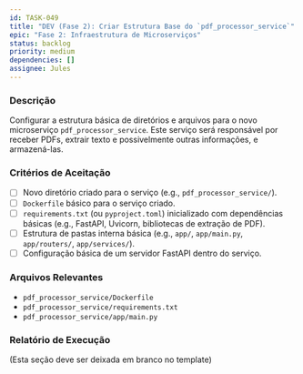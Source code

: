 ```yaml
---
id: TASK-049
title: "DEV (Fase 2): Criar Estrutura Base do `pdf_processor_service`"
epic: "Fase 2: Infraestrutura de Microserviços"
status: backlog
priority: medium
dependencies: []
assignee: Jules
---
```


### Descrição

Configurar a estrutura básica de diretórios e arquivos para o novo microserviço `pdf_processor_service`. Este serviço será responsável por receber PDFs, extrair texto e possivelmente outras informações, e armazená-las.

### Critérios de Aceitação

- [ ] Novo diretório criado para o serviço (e.g., `pdf_processor_service/`).
- [ ] `Dockerfile` básico para o serviço criado.
- [ ] `requirements.txt` (ou `pyproject.toml`) inicializado com dependências básicas (e.g., FastAPI, Uvicorn, bibliotecas de extração de PDF).
- [ ] Estrutura de pastas interna básica (e.g., `app/`, `app/main.py`, `app/routers/`, `app/services/`).
- [ ] Configuração básica de um servidor FastAPI dentro do serviço.

### Arquivos Relevantes

* `pdf_processor_service/Dockerfile`
* `pdf_processor_service/requirements.txt`
* `pdf_processor_service/app/main.py`

### Relatório de Execução

(Esta seção deve ser deixada em branco no template)

